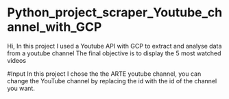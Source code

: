 # Python_project_scraper_Youtube_channel_with_GCP
Hi, In this project I used a Youtube API with GCP to extract and analyse data from a youtube channel
The final objective is to display the 5 most watched videos 


#Input
In this project I chose the the ARTE youtube channel, you can change the YouTube channel by replacing the id with the id of the channel you want. 

